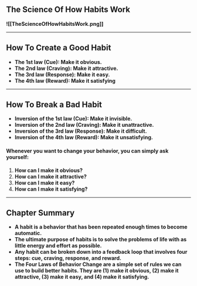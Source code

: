 ## **The Science Of How Habits Work**
**![[TheScienceOfHowHabitsWork.png]]**

---
## **How To Create a Good Habit**

- **The 1st law (Cue): Make it obvious.**
- **The 2nd law (Craving): Make it attractive.**
- **The 3rd law (Response): Make it easy.**
- **The 4th law (Reward): Make it satisfying**

---
## **How To Break a Bad Habit**

- **Inversion of the 1st law (Cue): Make it invisible.**
- **Inversion of the 2nd law (Craving): Make it unattractive.**
- **Inversion of the 3rd law (Response): Make it difficult.**
- **Inversion of the 4th law (Reward): Make it unsatisfying.**

#### **Whenever you want to change your behavior, you can simply ask yourself:**

1. **How can I make it obvious?**
2. **How can I make it attractive?**
3. **How can I make it easy?**
4. **How can I make it satisfying?**

---
## **Chapter Summary**

- **A habit is a behavior that has been repeated enough times to become**
  **automatic.**
- **The ultimate purpose of habits is to solve the problems of life with as**
  **little energy and effort as possible.**
- **Any habit can be broken down into a feedback loop that involves four**
  **steps: cue, craving, response, and reward.**
- **The Four Laws of Behavior Change are a simple set of rules we can**
  **use to build better habits. They are (1) make it obvious, (2) make it**
  **attractive, (3) make it easy, and (4) make it satisfying.**